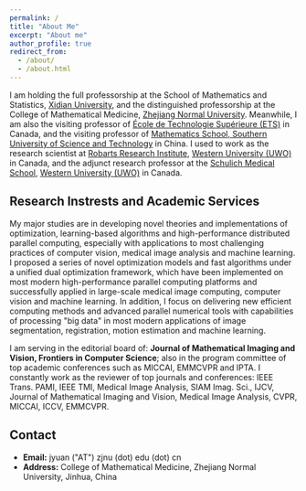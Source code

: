 ```yaml
---
permalink: /
title: "About Me"
excerpt: "About me"
author_profile: true
redirect_from: 
  - /about/
  - /about.html
---
```


I am holding the full professorship at the School of Mathematics and Statistics, [Xidian University](http://www.xidian.edu.cn/), and the distinguished professorship at the College of Mathematical Medicine, [Zhejiang Normal University](http://www.zjnu.edu.cn). Meanwhile, I am also the visiting professor of [École de Technologie Supérieure (ETS)](http://www.etsmtl.ca/) in Canada, and the visiting professor of [Mathematics School, Southern University of Science and Technology](https://www.sustech.edu.cn/) in China. I used to work as the research scientist at [Robarts Research Institute](http://www.robarts.ca/), [Western University (UWO)](http://www.uwo.ca/) in Canada, and the adjunct research professor at the [Schulich Medical School](http://www.schulich.uwo.ca/), [Western University (UWO)](http://www.uwo.ca/) in Canada.

**Research Instrests and Academic Services**
------
My major studies are in developing novel theories and implementations of optimization, learning-based algorithms and high-performance distributed parallel computing, especially with applications to most challenging practices of computer vision, medical image analysis and machine learning. I proposed a series of novel optimization models and fast algorithms under a unified dual optimization framework, which have been implemented on most modern high-performance parallel computing platforms and successfully applied in large-scale medical image computing, computer vision and machine learning. In addition, I focus on delivering new efficient computing methods and advanced parallel numerical tools with capabilities of processing "big data" in most modern applications of image segmentation, registration, motion estimation and machine learning.

I am serving in the editorial board of: **Journal of Mathematical Imaging and Vision, Frontiers in Computer Science**; also in the program committee of top academic conferences such as MICCAI, EMMCVPR and IPTA. I constantly work as the reviewer of top journals and conferences: IEEE Trans. PAMI, IEEE TMI, Medical Image Analysis, SIAM Imag. Sci., IJCV, Journal of Mathematical Imaging and Vision, Medical Image Analysis, CVPR, MICCAI, ICCV, EMMCVPR.

**Contact**
------

* **Email:** jyuan ("AT") zjnu (dot) edu (dot) cn  
* **Address:** College of Mathematical Medicine, Zhejiang Normal University, Jinhua, China
